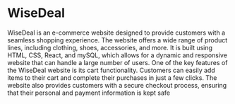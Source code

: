 # WiseDeal
WiseDeal is an e-commerce website designed to provide
customers with a seamless shopping experience. The website
offers a wide range of product lines, including clothing, shoes,
accessories, and more. It is built using HTML, CSS, React, and
mySQL, which allows for a dynamic and responsive website that
can handle a large number of users.
One of the key features of the WiseDeal website is its cart
functionality. Customers can easily add items to their cart and
complete their purchases in just a few clicks. The website also
provides customers with a secure checkout process, ensuring that
their personal and payment information is kept safe

